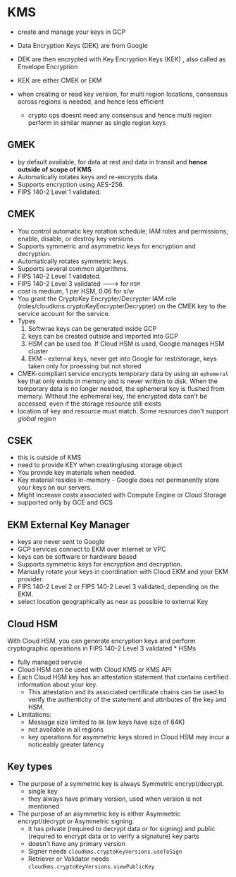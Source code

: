 # KMS

* create and manage your keys in GCP
* Data Encryption Keys (DEK) are from Google
* DEK are then encrypted with Key Encryption Keys (KEK) , also called as Envelope Encryption
* KEK are either CMEK  or EKM

* when creating or read key version, for multi region locations, consensus across regions is needed, and hence less efficient
  * crypto ops doesnt need any consensus and hence multi region perform in similar manner as single region keys

## GMEK

* by default available, for data at rest and data in transit and **hence outside of scope of KMS**
* Automatically rotates keys and re-encrypts data.
* Supports encryption using AES-256.
* FIPS 140-2 Level 1 validated.

## CMEK
 
* You control automatic key rotation schedule; IAM roles and permissions; enable, disable, or destroy key versions.
* Supports symmetric and asymmetric keys for encryption and decryption.
* Automatically rotates symmetric keys.
* Supports several common algorithms.
* FIPS 140-2 Level 1 validated.
* FIPS 140-2 Level 3 validated ---> for `HSM`
* cost is medium, 1 per HSM, 0.06 for s/w
* You grant the CryptoKey Encrypter/Decrypter IAM role (roles/cloudkms.cryptoKeyEncrypterDecrypter) on the CMEK key to the service account for the service.
* Types
    1. Softwrae keys can be generated inside GCP
    2. keys can be created outside and imported into GCP
    3. HSM can be used too. If Cloud HSM is used, Google manages HSM cluster
    4. EKM - external keys, never get into Google for rest/storage, keys taken only for proessing but not stored
* CMEK-compliant service encrypts temporary data by using an `ephemeral` key that only exists in memory and is never written to disk. When the temporary data is no longer needed, the ephemeral key is flushed from memory. Without the ephemeral key, the encrypted data can't be accessed, even if the storage resource still exists
* location of key and resource must match. Some resources don't support *global* region

## CSEK

* this is outside of KMS
* need to provide KEY when creating/using storage object
* You provide key materials when needed.
* Key material resides in-memory - Google does not permanently store your keys on our servers.
* Might increase costs associated with Compute Engine or Cloud Storage
* supported only by GCE and GCS

## EKM External Key Manager

* keys are never sent to Google
* GCP services connect to EKM over internet or VPC
* keys can be software or hardware based
* Supports symmetric keys for encryption and decryption.
* Manually rotate your keys in coordination with Cloud EKM and your EKM provider.
* FIPS 140-2 Level 2 or FIPS 140-2 Level 3 validated, depending on the EKM.
* select location geographically as near as possible to external Key

## Cloud HSM

With Cloud HSM, you can generate encryption keys and perform cryptographic operations in FIPS 140-2 Level 3 validated * HSMs

* fully managed servcie
* Cloud HSM can be used with Cloud KMS or KMS API
* Each Cloud HSM key has an attestation statement that contains certified information about your key.
  * This attestation and its associated certificate chains can be used to verify the authenticity of the statement and attributes of the key and HSM.
* Limitations:
  * Message size limited to `8K` (sw keys have size of 64K)
  * not available in all regions
  * key operations for asymmetric keys stored in Cloud HSM may incur a noticeably greater latency


## Key types

* The purpose of a symmetric key is always Symmetric encrypt/decrypt.
  * single key
  * they always have primary version, used when version is not mentioned
* The purpose of an asymmetric key is either Asymmetric encrypt/decrypt or Asymmetric signing.
  * it has private (required to decrypt data or for signing) and public (required to encrypt data or to verify a signature) key parts
  * doesn't have any primary version
  * Signer needs `cloudkms.cryptoKeyVersions.useToSign`
  * Retriever or Validator needs `cloudkms.cryptoKeyVersions.viewPublicKey`
